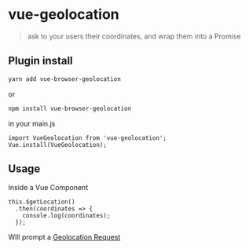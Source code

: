 # vue-geolocation

> ask to your users their coordinates, and wrap them into a Promise

## Plugin install
```sh
yarn add vue-browser-geolocation
````
or
```sh
npm install vue-browser-geolocation
````

in  your main.js
```
import VueGeolocation from 'vue-geolocation';
Vue.install(VueGeolocation);
```

## Usage
Inside a Vue Component
```
this.$getLocation()
  .then(coordinates => {
    console.log(coordinates);
  });
```
Will prompt a [Geolocation Request](https://developer.mozilla.org/en-US/docs/Web/API/Geolocation/Using_geolocation)
